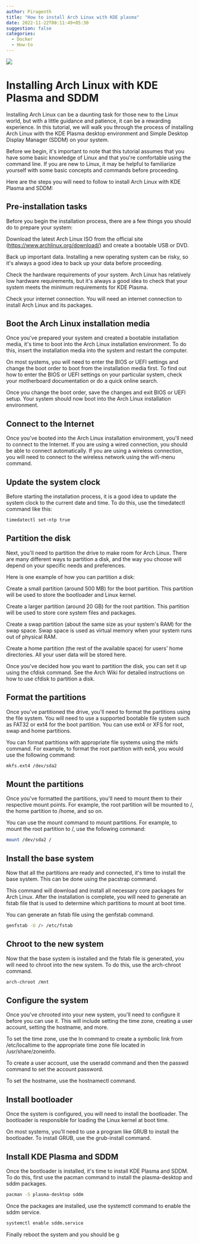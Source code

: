 ```yaml
---
author: Piragenth
title: "How to install Arch Linux with KDE plasma"
date: 2022-11-22T08:11:49+05:30
suggestion: false
categories:
  - Docker
  - How-to
---
```

![](https://linuxtutorialforbeginners.com/assets/Pictures/install-kde-arch-linux.webp)

# Installing Arch Linux with KDE Plasma and SDDM

Installing Arch Linux can be a daunting task for those new to the Linux world, but with a little guidance and patience, it can be a rewarding experience. In this tutorial, we will walk you through the process of installing Arch Linux with the KDE Plasma desktop environment and Simple Desktop Display Manager (SDDM) on your system.

Before we begin, it's important to note that this tutorial assumes that you have some basic knowledge of Linux and that you're comfortable using the command line. If you are new to Linux, it may be helpful to familiarize yourself with some basic concepts and commands before proceeding.

Here are the steps you will need to follow to install Arch Linux with KDE Plasma and SDDM:

## Pre-installation tasks
Before you begin the installation process, there are a few things you should do to prepare your system:

Download the latest Arch Linux ISO from the official site (https://www.archlinux.org/download/) and create a bootable USB or DVD.

Back up important data. Installing a new operating system can be risky, so it's always a good idea to back up your data before proceeding.

Check the hardware requirements of your system. Arch Linux has relatively low hardware requirements, but it's always a good idea to check that your system meets the minimum requirements for KDE Plasma.

Check your internet connection. You will need an internet connection to install Arch Linux and its packages.

## Boot the Arch Linux installation media

Once you've prepared your system and created a bootable installation media, it's time to boot into the Arch Linux installation environment. To do this, insert the installation media into the system and restart the computer.

On most systems, you will need to enter the BIOS or UEFI settings and change the boot order to boot from the installation media first. To find out how to enter the BIOS or UEFI settings on your particular system, check your motherboard documentation or do a quick online search.

Once you change the boot order, save the changes and exit BIOS or UEFI setup. Your system should now boot into the Arch Linux installation environment.

## Connect to the Internet
Once you've booted into the Arch Linux installation environment, you'll need to connect to the Internet. If you are using a wired connection, you should be able to connect automatically. If you are using a wireless connection, you will need to connect to the wireless network using the wifi-menu command.

## Update the system clock
Before starting the installation process, it is a good idea to update the system clock to the current date and time. To do this, use the timedatectl command like this:

``` bash
timedatectl set-ntp true
```
## Partition the disk
Next, you'll need to partition the drive to make room for Arch Linux. There are many different ways to partition a disk, and the way you choose will depend on your specific needs and preferences.

Here is one example of how you can partition a disk:

Create a small partition (around 500 MB) for the boot partition. This partition will be used to store the bootloader and Linux kernel.

Create a larger partition (around 20 GB) for the root partition. This partition will be used to store core system files and packages.

Create a swap partition (about the same size as your system's RAM) for the swap space. Swap space is used as virtual memory when your system runs out of physical RAM.

Create a home partition (the rest of the available space) for users' home directories. All your user data will be stored here.

Once you've decided how you want to partition the disk, you can set it up using the cfdisk command. See the Arch Wiki for detailed instructions on how to use cfdisk to partition a disk.

## Format the partitions
Once you've partitioned the drive, you'll need to format the partitions using the file system. You will need to use a supported bootable file system such as FAT32 or ext4 for the boot partition. You can use ext4 or XFS for root, swap and home partitions.

You can format partitions with appropriate file systems using the mkfs command. For example, to format the root partition with ext4, you would use the following command:

``` bash
mkfs.ext4 /dev/sda2
```
## Mount the partitions
Once you've formatted the partitions, you'll need to mount them to their respective mount points. For example, the root partition will be mounted to /, the home partition to /home, and so on.

You can use the mount command to mount partitions. For example, to mount the root partition to /, use the following command:

``` bash
mount /dev/sda2 /
```
## Install the base system
Now that all the partitions are ready and connected, it's time to install the base system. This can be done using the pacstrap command.

This command will download and install all necessary core packages for Arch Linux. After the installation is complete, you will need to generate an fstab file that is used to determine which partitions to mount at boot time.

You can generate an fstab file using the genfstab command.

``` bash
genfstab -U /> /etc/fstab
```
## Chroot to the new system
Now that the base system is installed and the fstab file is generated, you will need to chroot into the new system. To do this, use the arch-chroot command.

``` bash
arch-chroot /mnt
```
## Configure the system
Once you've chrooted into your new system, you'll need to configure it before you can use it. This will include setting the time zone, creating a user account, setting the hostname, and more.

To set the time zone, use the ln command to create a symbolic link from /etc/localtime to the appropriate time zone file located in /usr/share/zoneinfo.

To create a user account, use the useradd command and then the passwd command to set the account password.

To set the hostname, use the hostnamectl command.

## Install bootloader
Once the system is configured, you will need to install the bootloader. The bootloader is responsible for loading the Linux kernel at boot time.

On most systems, you'll need to use a program like GRUB to install the bootloader. To install GRUB, use the grub-install command.

## Install KDE Plasma and SDDM
Once the bootloader is installed, it's time to install KDE Plasma and SDDM. To do this, first use the pacman command to install the plasma-desktop and sddm packages.

``` bash
pacman -S plasma-desktop sddm
```
Once the packages are installed, use the systemctl command to enable the sddm service.

``` bash
systemctl enable sddm.service
```

Finally reboot the system and you should be g